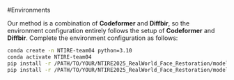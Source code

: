 #Environments

Our method is a combination of **Codeformer** and **Diffbir**, so the environment configuration entirely follows the setup of **Codeformer** and **Diffbir**. Complete the environment configuration as follows:
```sh
conda create -n NTIRE-team04 python=3.10
conda activate NTIRE-team04
pip install -r /PATH/TO/YOUR/NTIRE2025_RealWorld_Face_Restoration/models/team10_cfDiffbir/DiffBIR/requirements.txt
pip install -r /PATH/TO/YOUR/NTIRE2025_RealWorld_Face_Restoration/models/team10_cfDiffbir/CodeFormer/requirements.txt
```